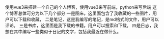 使用vue3来搭建一个自己的个人博客，使用vue3来写前端，python来写后端
这个博客总体可分为以下几个部分
	一是图床，这里面包含了我收藏的一些图片，用户可以下载和收藏，
	二是笔记，这是我编写的笔记，是md格式的文件，用户可以评论，
	三是书库，这里面是我下载的书籍，用户可以搜索和下载，
	四是日志，我想在其中编写一些类似于日记的文字，包括我最近在做什么。

